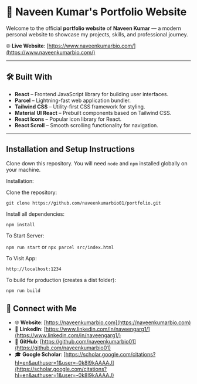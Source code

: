 
# 🚀 Naveen Kumar's Portfolio Website

Welcome to the official **portfolio website** of **Naveen Kumar** — a modern personal website to showcase my projects, skills, and professional journey.

🌐 **Live Website**: [https://www.naveenkumarbio.com/](https://www.naveenkumarbio.com/)

---

## 🛠️ Built With

- **React** – Frontend JavaScript library for building user interfaces.
- **Parcel** – Lightning-fast web application bundler.
- **Tailwind CSS** – Utility-first CSS framework for styling.
- **Material UI React** – Prebuilt components based on Tailwind CSS.
- **React Icons** – Popular icon library for React.
- **React Scroll** – Smooth scrolling functionality for navigation.

---

## Installation and Setup Instructions
  
Clone down this repository. You will need `node` and `npm` installed globally on your machine.  

Installation:

Clone the repository:

`git clone https://github.com/naveenkumarbio01/portfolio.git` 

Install all dependencies:

`npm install`  

To Start Server:

`npm run start` or `npx parcel src/index.html`  

To Visit App:

`http://localhost:1234`  

To build for production (creates a dist folder):

`npm run build`

## 🚀 Connect with Me

- 🌐 **Website**: [https://naveenkumarbio.com](https://naveenkumarbio.com)
- 💼 **LinkedIn**: [https://www.linkedin.com/in/naveengarg1/](https://www.linkedin.com/in/naveengarg1/)
- 🐙 **GitHub**: [https://github.com/naveenkumarbio01](https://github.com/naveenkumarbio01)
- 🎓 **Google Scholar**: [https://scholar.google.com/citations?hl=en&authuser=1&user=-0k8l9kAAAAJ](https://scholar.google.com/citations?hl=en&authuser=1&user=-0k8l9kAAAAJ)
